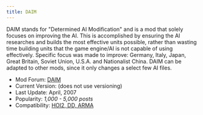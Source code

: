 ```yaml
---
title: DAIM
---
```

 DAIM stands for "Determined AI Modification" and is a mod that solely focuses on improving the AI. This is accomplished by ensuring the AI researches and builds the most effective units possible, rather than wasting time building units that the game engine/AI is not capable of using effectively. Specific focus was made to improve: Germany, Italy, Japan, Great Britain, Soviet Union, U.S.A. and Nationalist China. DAIM can be adapted to other mods, since it only changes a select few AI files.

*   Mod Forum: [DAIM](https://forum.paradoxplaza.com/forum/index.php?forums/daim.298/)
*   Current Version: (does not use versioning)
*   Last Update: April, 2007
*   Popularity: _1,000 - 5,000 posts_
*   Compatibility: [HOI2, DD, ARMA](/wiki/Abbreviations#H "Abbreviations")